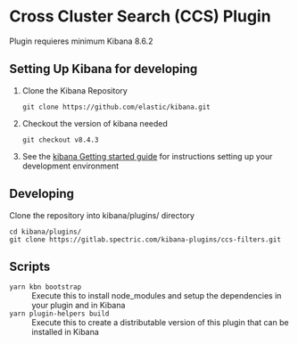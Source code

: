 # Cross Cluster Search (CCS) Plugin 

Plugin requieres minimum Kibana 8.6.2

## Setting Up Kibana for developing 
1. Clone the Kibana Repository 
    ```
    git clone https://github.com/elastic/kibana.git
    ```
2. Checkout the version of kibana needed 
    ```
    git checkout v8.4.3
    ```
3. See the [kibana Getting started guide](https://www.elastic.co/guide/en/kibana/master/development-getting-started.html) for instructions setting up your development environment

## Developing 

Clone the repository into kibana/plugins/ directory 

  ```
  cd kibana/plugins/
  git clone https://gitlab.spectric.com/kibana-plugins/ccs-filters.git
  ```

## Scripts

<dl>
  <dt><code>yarn kbn bootstrap</code></dt>
  <dd>Execute this to install node_modules and setup the dependencies in your plugin and in Kibana</dd>

  <dt><code>yarn plugin-helpers build</code></dt>
  <dd>Execute this to create a distributable version of this plugin that can be installed in Kibana</dd>
</dl>